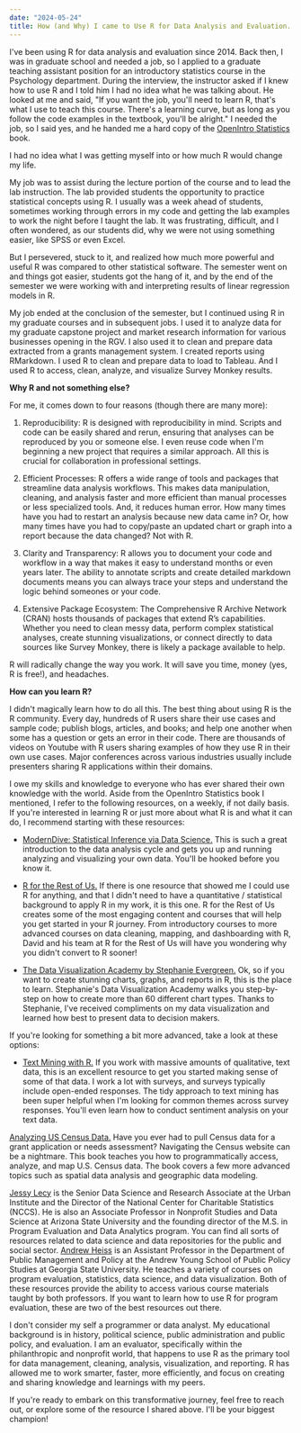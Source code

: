 ```yaml
---
date: "2024-05-24"
title: How (and Why) I came to Use R for Data Analysis and Evaluation.
---
```


I've been using R for data analysis and evaluation since 2014. Back then, I was in graduate school and needed a job, so I applied to a graduate teaching assistant position for an introductory statistics course in the Psychology department. During the interview, the instructor asked if I knew how to use R and I told him I had no idea what he was talking about. He looked at me and said, "If you want the job, you'll need to learn R, that's what I use to teach this course. There's a learning curve, but as long as you follow the code examples in the textbook, you'll be alright." I needed the job, so I said yes, and he handed me a hard copy of the <a href="https://www.openintro.org/book/os/" target="_blank">OpenIntro Statistics</a> book.

I had no idea what I was getting myself into or how much R would change my life. 

My job was to assist during the lecture portion of the course and to lead the lab instruction. The lab provided students the opportunity to practice statistical concepts using R. I usually was a week ahead of students, sometimes working through errors in my code and getting the lab examples to work the night before I taught the lab. It was frustrating, difficult, and I often wondered, as our students did, why we were not using something easier, like SPSS or even Excel. 

But I persevered, stuck to it, and realized how much more powerful and useful R was compared to other statistical software. The semester went on and things got easier, students got the hang of it, and by the end of the semester we were working with and interpreting results of linear regression models in R.

My job ended at the conclusion of the semester, but I continued using R in my graduate courses and in subsequent jobs. I used it to analyze data for my graduate capstone project and market research information for various businesses opening in the RGV. I also used it to clean and prepare data extracted from a grants management system. I created reports using RMarkdown. I used R to clean and prepare data to load to Tableau. And I used R to access, clean, analyze, and visualize Survey Monkey results. 

**Why R and not something else?** 

For me, it comes down to four reasons (though there are many more):

1. Reproducibility: R is designed with reproducibility in mind. Scripts and code can be easily shared and rerun, ensuring that analyses can be reproduced by you or someone else. I even reuse code when I'm beginning a new project that requires a similar approach. All this is crucial for collaboration in professional settings.

2. Efficient Processes: R offers a wide range of tools and packages that streamline data analysis workflows. This makes data manipulation, cleaning, and analysis faster and more efficient than manual processes or less specialized tools. And, it reduces human error. How many times have you had to restart an analysis because new data came in? Or, how many times have you had to copy/paste an updated chart or graph into a report because the data changed? Not with R.

3. Clarity and Transparency: R allows you to document your code and workflow in a way that makes it easy to understand months or even years later. The ability to annotate scripts and create detailed markdown documents means you can always trace your steps and understand the logic behind someones or your code.

4. Extensive Package Ecosystem: The Comprehensive R Archive Network (CRAN) hosts thousands of packages that extend R’s capabilities. Whether you need to clean messy data, perform complex statistical analyses, create stunning visualizations, or connect directly to data sources like Survey Monkey, there is likely a package available to help.

R will radically change the way you work. It will save you time, money (yes, R is free!), and headaches.

**How can you learn R?**

I didn't magically learn how to do all this. The best thing about using R is the R community. Every day, hundreds of R users share their use cases and sample code; publish blogs, articles, and books; and help one another when some has a question or gets an error in their code. There are thousands of videos on Youtube with R users sharing examples of how they use R in their own use cases. Major conferences across various industries usually include presenters sharing R applications within their domains.

I owe my skills and knowledge to everyone who has ever shared their own knowledge with the world. Aside from the OpenIntro Statistics book I mentioned, I refer to the following resources, on a weekly, if not daily basis. If you're interested in learning R or just more about what R is and what it can do, I recommend starting with these resources:

- <a href="https://moderndive.com/" target="_blank"> ModernDive: Statistical Inference via Data Science.</a> This is such a great introduction to the data analysis cycle and gets you up and running analyzing and visualizing your own data. You'll be hooked before you know it.

- <a href="https://rfortherestofus.com/" target="_blank"> R for the Rest of Us.</a> If there is one resource that showed me I could use R for anything, and that I didn't need to have a quantitative / statistical background to apply R in my work, it is this one. R for the Rest of Us creates some of the most engaging content and courses that will help you get started in your R journey. From introductory courses to more advanced courses on data cleaning, mapping, and dashboarding with R, David and his team at R for the Rest of Us will have you wondering why you didn't convert to R sooner!

- <a href="https://stephanieevergreen.com/academy/" target="_blank"> The Data Visualization Academy by Stephanie Evergreen.</a> Ok, so if you want to create stunning charts, graphs, and reports in R, this is the place to learn. Stephanie's Data Visualization Academy walks you step-by-step on how to create more than 60 different chart types. Thanks to Stephanie, I've received compliments on my data visualization and learned how best to present data to decision makers.

If you're looking for something a bit more advanced, take a look at these options:

- <a href="https://www.tidytextmining.com/" target="_blank">Text Mining with R.</a> If you work with massive amounts of qualitative, text data, this is an excellent resource to get you started making sense of some of that data. I work a lot with surveys, and surveys typically include open-ended responses. The tidy approach to text mining has been super helpful when I'm looking for common themes across survey responses. You'll even learn how to conduct sentiment analysis on your text data.

<a href="https://walker-data.com/census-r/" target="_blank">Analyzing US Census Data.</a> Have you ever had to pull Census data for a grant application or needs assessment? Navigating the Census website can be a nightmare. This book teaches you how to programmatically access, analyze, and map U.S. Census data. The book covers a few more advanced topics such as spatial data analysis and geographic data modeling. 

<a href="https://www.lecy.info/" target="_blank">Jessy Lecy</a> is the Senior Data Science and Research Associate at the Urban Institute and the Director of the National Center for Charitable Statistics (NCCS). He is also an Associate Professor in Nonprofit Studies and Data Science at Arizona State University and the founding director of the M.S. in Program Evaluation and Data Analytics program. You can find all sorts of resources related to data science and data repositories for the public and social sector. <a href="https://www.andrewheiss.com/" target="_blank">Andrew Heiss</a> is an Assistant Professor in the Department of Public Management and Policy at the Andrew Young School of Public Policy Studies at Georgia State University. He teaches a variety of courses on program evaluation, statistics, data science, and data visualization. Both of these resources provide the ability to access various course materials taught by both professors. If you want to learn how to use R for program evaluation, these are two of the best resources out there. 


I don't consider my self a programmer or data analyst. My educational background is in history, political science, public administration and public policy, and evaluation. I am an evaluator, specifically within the philanthropic and nonprofit world, that happens to use R as the primary tool for data management, cleaning, analysis, visualization, and reporting. R has allowed me to work smarter, faster, more efficiently, and focus on creating and sharing knowledge and learnings with my peers.

If you're ready to embark on this transformative journey, feel free to reach out, or explore some of the resource I shared above. I'll be your biggest champion! 
